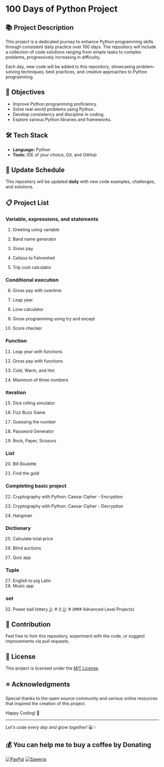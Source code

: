 # 100 Days of Python Project

## 📚 Project Description
This project is a dedicated journey to enhance Python programming skills through consistent daily practice over 100 days. The repository will include a collection of code solutions ranging from simple tasks to complex problems, progressively increasing in difficulty.

Each day, new code will be added to this repository, showcasing problem-solving techniques, best practices, and creative approaches to Python programming.

## 🚀 Objectives
- Improve Python programming proficiency.
- Solve real-world problems using Python.
- Develop consistency and discipline in coding.
- Explore various Python libraries and frameworks.

## 🛠️ Tech Stack
- **Language:** Python
- **Tools:** IDE of your choice, Git, and GitHub

## 📅 Update Schedule
This repository will be updated **daily** with new code examples, challenges, and solutions.

## 📋 Project List

### Variable, expressions, and statements

1. Greeting using variable

2. Band name generator

3. Gross pay

4. Celsius to Fahrenheit

5. Trip cost calculator

### Conditional execution

6. Gross pay with overtime

7. Leap year

8. Love calculator

9. Gross programming using try and except

10. Score checker

[//]: # ()
### Function

11. Leap year with functions

12. Gross pay with functions

13. Cold, Warm, and Hot

14. Maximum of three numbers

[//]: # ()
### Iteration

15. Dice rolling simulator

16. Fizz Buzz Game

17. Guessing the number

18. Password Generator

19. Rock, Paper, Scissors

[//]: # ()
### List

20. Bill Roulette

21. Find the gold


### Completing basic project

22. Cryptography with Python: Caesar Cipher - Encryption

23. Cryptography with Python: Caesar Cipher - Decryption

24. Hangman

### Dictionary

25. Calculate total price 

26. Blind auctions

27. Quiz app

### Tuple
27. English to pig Latin
28. Music app

### set
32. Power ball lottery
[//]: # ()
[//]: # (### Advanced Level Projects)


[//]: # (33. Flooder game)

[//]: # (34. Black jack)

[//]: # (35. Phone and email scrapper)

[//]: # (36. Strong Password Detection using Local Development Environment)

[//]: # (37. Display directory tree)

[//]: # (38. Rename all file in directory )

[//]: # (39. Rename all file in directory )

[//]: # (40. Quiz using file)

[//]: # (41. Bike rental system using OOP)

[//]: # (42. Automate Daily Routine Excel Task)

[//]: # (43. Transpose Excel File from Rows to Columns)

[//]: # (44. Combine Specific Pages &#40;add cover page&#41; to PDF)

[//]: # (45. Beautiful Soap - Air pods rating on Amazon)

[//]: # (46. Selenium - Follow on Instagram)

[//]: # (47. GUI Automation - Looking Busy)

[//]: # (48. Form Filler)

[//]: # (49. Draw Panda)

[//]: # (50. Draw National Flag of India)

[//]: # (51. Draw National Flag of Your COUNTRY)

[//]: # (52. Schengen Countries)

[//]: # (53. Turtle Race)

[//]: # (54. Snake Game using OOP)

[//]: # (55. Feedback Form)

[//]: # (56. Pomodoro App)

[//]: # (57. Text Editor)

[//]: # (58. Password Manager using SQLite)

[//]: # (59. Password Manager using SQLAlchemy Core)

[//]: # (60. Password Manager using SQLAlchemy ORM)

[//]: # (61. Employee Management System using MySQL)

[//]: # (62. HCM using PostgreSQL)

[//]: # (63. NATO Phonetic Alphabet)

[//]: # (64. Cache Fibonacci Series)

[//]: # (65. Random Joke Generator API)

[//]: # (66. International Space Station Location API)

[//]: # (67. Titanic Project)

[//]: # (68. Stack Market Analyses)

[//]: # (69. Portfolio Project &#40;Files and Directories&#41;)

[//]: # (70. Portfolio Project &#40;Files and Directories&#41;)

[//]: # (71. QR Code Generator)

[//]: # (72. Create Spotify Playlist &#40;APIs&#41;)

[//]: # (    73–100 To be updated)

## 🤝 Contribution
Feel free to fork this repository, experiment with the code, or suggest improvements via pull requests.

## 📄 License
This project is licensed under the [MIT License](LICENSE).

## ⭐ Acknowledgments
Special thanks to the open-source community and various online resources that inspired the creation of this project.

Happy Coding! 🎉

---

*Let's code every day and grow together!* 💻✨

## 💰 You can help me to buy a coffee by Donating
[![PayPal](https://img.shields.io/badge/PayPal-00457C?style=for-the-badge&logo=paypal&logoColor=white)](https://paypal.me/alvillagezuknisianta?country.x=ID&locale.x=en_US)
[![Saweria](https://github.com/user-attachments/assets/ac2b29d5-fa89-4b6e-96b2-c7bbeb860652)](https://saweria.co/azuknisianta)
